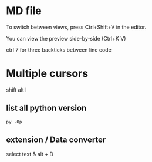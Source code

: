 
# MD file

To switch between views, press Ctrl+Shift+V in the editor. 

You can view the preview side-by-side (Ctrl+K V)

ctrl 7 for three backticks between line code

# Multiple cursors

shift alt I 

## list all python version 

    py -0p

## extension / Data converter

select text & alt + D